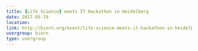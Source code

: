 ```yaml
---
title: {Life Science} meets IT Hackathon in Heidelberg
date: 2017-05-19
location: 
link: http://biorn.org/event/life-science-meets-it-hackathon-in-heidelberg/
usergroup: biorn
type: usergroup
---
```

